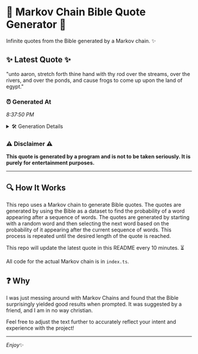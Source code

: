 # 📖 Markov Chain Bible Quote Generator 📖

Infinite quotes from the Bible generated by a Markov chain. ✨

## ✨ Latest Quote ✨
"unto aaron, stretch forth thine hand with thy rod over the streams, over the rivers, and over the ponds, and cause frogs to come up upon the land of egypt."

### ⏰ Generated At
*8:37:50 PM*

<details>
    <summary>🛠️ Generation Details</summary>
    <p>
        <strong>🌱 Seed:</strong> unto<br>
        <strong>🔄 Iterations:</strong> 29<br>
        <strong>📜 Context History:</strong><br>[ unto ]: aaron,<br>[ unto, aaron, ]: stretch<br>[ unto, aaron,, stretch ]: forth<br>[ unto, aaron,, stretch, forth ]: thine<br>[ unto, aaron,, stretch, forth, thine ]: hand<br>[ unto, aaron,, stretch, forth, thine, hand ]: with<br>[ aaron,, stretch, forth, thine, hand, with ]: thy<br>[ stretch, forth, thine, hand, with, thy ]: rod<br>[ forth, thine, hand, with, thy, rod ]: over<br>[ thine, hand, with, thy, rod, over ]: the<br>[ hand, with, thy, rod, over, the ]: streams,<br>[ with, thy, rod, over, the, streams, ]: over<br>[ thy, rod, over, the, streams,, over ]: the<br>[ rod, over, the, streams,, over, the ]: rivers,<br>[ over, the, streams,, over, the, rivers, ]: and<br>[ the, streams,, over, the, rivers,, and ]: over<br>[ streams,, over, the, rivers,, and, over ]: the<br>[ over, the, rivers,, and, over, the ]: ponds,<br>[ the, rivers,, and, over, the, ponds, ]: and<br>[ rivers,, and, over, the, ponds,, and ]: cause<br>[ and, over, the, ponds,, and, cause ]: frogs<br>[ over, the, ponds,, and, cause, frogs ]: to<br>[ the, ponds,, and, cause, frogs, to ]: come<br>[ ponds,, and, cause, frogs, to, come ]: up<br>[ and, cause, frogs, to, come, up ]: upon<br>[ cause, frogs, to, come, up, upon ]: the<br>[ frogs, to, come, up, upon, the ]: land<br>[ to, come, up, upon, the, land ]: of<br>[ come, up, upon, the, land, of ]: egypt.<br>
    </p>
</details>

### ⚠️ Disclaimer ⚠️
**This quote is generated by a program and is not to be taken seriously. It is purely for entertainment purposes.**

---

## 🔍 How It Works

This repo uses a Markov chain to generate Bible quotes. The quotes are generated by using the Bible as a dataset to find the probability of a word appearing after a sequence of words. The quotes are generated by starting with a random word and then selecting the next word based on the probability of it appearing after the current sequence of words. This process is repeated until the desired length of the quote is reached.

This repo will update the latest quote in this README every 10 minutes. ⏳

All code for the actual Markov chain is in `index.ts`.

## ❓ Why

I was just messing around with Markov Chains and found that the Bible surprisingly yielded good results when prompted. 
It was suggested by a friend, and I am in no way christian.

Feel free to adjust the text further to accurately reflect your intent and experience with the project!

---

*Enjoy*✨
